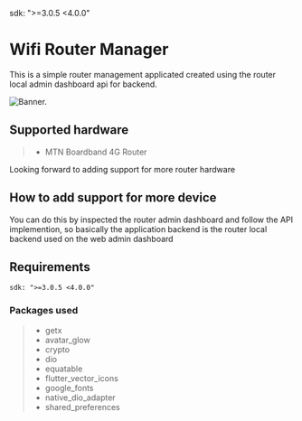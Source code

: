sdk: ">=3.0.5 <4.0.0"
# Wifi Router Manager

This is a simple router management applicated created using the router local admin dashboard api for backend.

![Banner.](/github-images/wifi_router_banner_large.png)

## Supported hardware

> - MTN Boardband 4G Router

Looking forward to adding support for more router hardware

## How to add support for more device

You can do this by inspected the router admin dashboard and follow the API implemention, so basically the application backend is the router local backend used on the web admin dashboard

## Requirements

```
sdk: ">=3.0.5 <4.0.0"
```

### Packages used

> - getx
> - avatar_glow
> - crypto
> - dio
> - equatable
> - flutter_vector_icons
> - google_fonts
> - native_dio_adapter
> - shared_preferences
